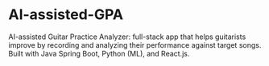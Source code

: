 # AI-assisted-GPA
AI-assisted Guitar Practice Analyzer:  full-stack app that helps guitarists improve by recording and analyzing their performance against target songs. Built with Java Spring Boot, Python (ML), and React.js.

